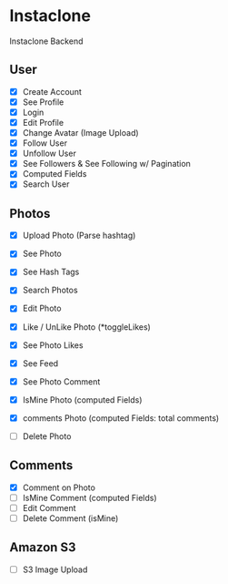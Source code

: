 # Instaclone

Instaclone Backend

## User 
- [X] Create Account
- [X] See Profile
- [X] Login
- [X] Edit Profile
- [X] Change Avatar (Image Upload)
- [X] Follow User
- [X] Unfollow User
- [X] See Followers & See Following w/ Pagination
- [X] Computed Fields
- [X] Search User

## Photos
- [X] Upload Photo (Parse hashtag)
- [X] See Photo
- [X] See Hash Tags
- [X] Search Photos
- [X] Edit Photo
- [X] Like / UnLike Photo (*toggleLikes)
- [X] See Photo Likes
- [X] See Feed
- [X] See Photo Comment
- [X] IsMine Photo (computed Fields)
- [X] comments Photo (computed Fields: total comments)
- [ ] Delete Photo


## Comments
- [X] Comment on Photo
- [ ] IsMine Comment (computed Fields)
- [ ] Edit Comment
- [ ] Delete Comment (isMine)

## Amazon S3    
- [ ] S3 Image Upload